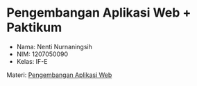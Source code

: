 # Pengembangan Aplikasi Web + Paktikum
- Nama: Nenti Nurnaningsih
- NIM: 1207050090
- Kelas: IF-E

Materi: [Pengembangan Aplikasi Web](https://github.com/insanalamin/2223-IF215007_8-pengembangan-aplikasi-web)
